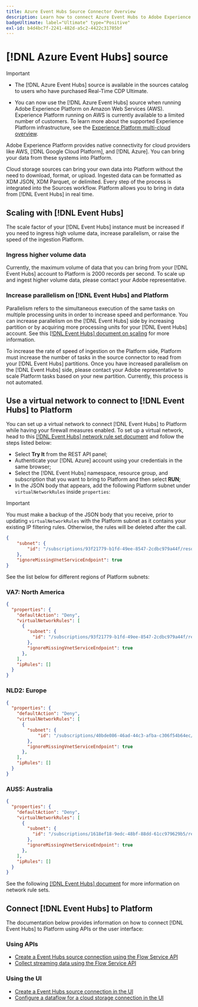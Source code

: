 ```yaml
---
title: Azure Event Hubs Source Connector Overview
description: Learn how to connect Azure Event Hubs to Adobe Experience Platform using APIs or the user interface.
badgeUltimate: label="Ultimate" type="Positive"
exl-id: b4d4bc7f-2241-482d-a5c2-4422c31705bf
---
```

# [!DNL Azure Event Hubs] source

>[!IMPORTANT]
>
>* The [!DNL Azure Event Hubs] source is available in the sources catalog to users who have purchased Real-Time CDP Ultimate.
>
>* You can now use the [!DNL Azure Event Hubs] source when running Adobe Experience Platform on Amazon Web Services (AWS). Experience Platform running on AWS is currently available to a limited number of customers. To learn more about the supported Experience Platform infrastructure, see the [Experience Platform multi-cloud overview](../../../landing/multi-cloud.md).

Adobe Experience Platform provides native connectivity for cloud providers like AWS, [!DNL Google Cloud Platform], and [!DNL Azure]. You can bring your data from these systems into Platform.

Cloud storage sources can bring your own data into Platform without the need to download, format, or upload. Ingested data can be formatted as XDM JSON, XDM Parquet, or delimited. Every step of the process is integrated into the Sources workflow. Platform allows you to bring in data from [!DNL Event Hubs] in real time.

## Scaling with [!DNL Event Hubs]

The scale factor of your [!DNL Event Hubs] instance must be increased if you need to ingress high volume data, increase parallelism, or raise the speed of the ingestion Platform.

### Ingress higher volume data

Currently, the maximum volume of data that you can bring from your [!DNL Event Hubs] account to Platform is 2000 records per second. To scale up and ingest higher volume data, please contact your Adobe representative.

### Increase parallelism on [!DNL Event Hubs] and Platform

Parallelism refers to the simultaneous execution of the same tasks on multiple processing units in order to increase speed and performance. You can increase parallelism on the [!DNL Event Hubs] side by increasing partition or by acquiring more processing units for your [!DNL Event Hubs] account. See this [[!DNL Event Hubs] document on scaling](https://docs.microsoft.com/en-us/azure/event-hubs/event-hubs-scalability) for more information.

To increase the rate of speed of ingestion on the Platform side, Platform must increase the number of tasks in the source connector to read from your [!DNL Event Hubs] partitions. Once you have increased parallelism on the [!DNL Event Hubs] side, please contact your Adobe representative to scale Platform tasks based on your new partition. Currently, this process is not automated.

## Use a virtual network to connect to [!DNL Event Hubs] to Platform

You can set up a virtual network to connect [!DNL Event Hubs] to Platform while having your firewall measures enabled. To set up a virtual network, head to this [[!DNL Event Hubs] network rule set document](https://learn.microsoft.com/en-us/azure/event-hubs/network-security) and follow the steps listed below:

* Select **Try It** from the REST API panel; 
* Authenticate your [!DNL Azure] account using your credentials in the same browser;
* Select the [!DNL Event Hubs] namespace, resource group, and subscription that you want to bring to Platform and then select **RUN**;
* In the JSON body that appears, add the following Platform subnet under `virtualNetworkRules` inside `properties`:


>[!IMPORTANT]
>
>You must make a backup of the JSON body that you receive, prior to updating `virtualNetworkRules` with the Platform subnet as it contains your existing IP filtering rules. Otherwise, the rules will be deleted after the call.


```json
{
    "subnet": {
        "id": "/subscriptions/93f21779-b1fd-49ee-8547-2cdbc979a44f/resourceGroups/ethos_12_prod_va7_network/providers/Microsoft.Network/virtualNetworks/ethos_12_prod_va7_network_10_19_144_0_22/subnets/ethos_12_prod_va7_network_10_19_144_0_22"
    },
    "ignoreMissingVnetServiceEndpoint": true
}
```

See the list below for different regions of Platform subnets:

### VA7: North America

```json
{
  "properties": {
    "defaultAction": "Deny",
    "virtualNetworkRules": [
      {
        "subnet": {
          "id": "/subscriptions/93f21779-b1fd-49ee-8547-2cdbc979a44f/resourceGroups/ethos_12_prod_va7_network/providers/Microsoft.Network/virtualNetworks/ethos_12_prod_va7_network_10_19_144_0_22/subnets/ethos_12_prod_va7_network_10_19_144_0_22"
        },
        "ignoreMissingVnetServiceEndpoint": true
      },
    ],
    "ipRules": []
  }
}
```

### NLD2: Europe

```json
{
  "properties": {
    "defaultAction": "Deny",
    "virtualNetworkRules": [
      {
        "subnet": {
            "id": "/subscriptions/40bde086-46ad-44c3-afba-c306f54b64ec/resourceGroups/ethos_12_prod_nld2_network/providers/Microsoft.Network/virtualNetworks/ethos_12_prod_nld2-vnet/subnets/ethos_12_prod_nld2_network_10_20_40_0_23"
        }, 
        "ignoreMissingVnetServiceEndpoint": true
      },
    ],
    "ipRules": []
  }
}
```

### AUS5: Australia

```json
{
  "properties": {
    "defaultAction": "Deny",
    "virtualNetworkRules": [
      {
        "subnet": {
          "id": "/subscriptions/1618ef18-9edc-48bf-88dd-61cc979629b5/resourceGroups/ethos_12_prod_aus5_network/providers/Microsoft.Network/virtualNetworks/ethos_12_prod_aus5-vnet/subnets/ethos_12_prod_aus5_network_10_21_116_0_22"
        },
        "ignoreMissingVnetServiceEndpoint": true
      },
    ],
    "ipRules": []
  }
}
```

See the following [[!DNL Event Hubs] document](https://learn.microsoft.com/en-us/azure/event-hubs/network-security) for more information on network rule sets.

## Connect [!DNL Event Hubs] to Platform

The documentation below provides information on how to connect [!DNL Event Hubs] to Platform using APIs or the user interface:

### Using APIs

* [Create a Event Hubs source connection using the Flow Service API](../../tutorials/api/create/cloud-storage/eventhub.md)
* [Collect streaming data using the Flow Service API](../../tutorials/api/collect/streaming.md)

### Using the UI

* [Create a Event Hubs source connection in the UI](../../tutorials/ui/create/cloud-storage/eventhub.md)
* [Configure a dataflow for a cloud storage connection in the UI](../../tutorials/ui/dataflow/streaming/cloud-storage-streaming.md)

